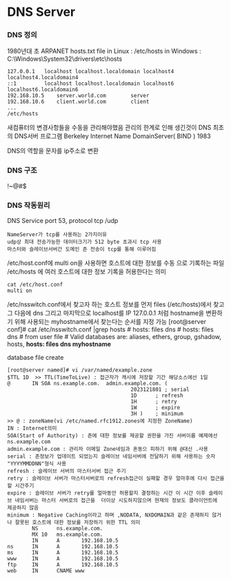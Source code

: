 
# DNS Server


### DNS 정의
1980년대 초 ARPANET hosts.txt file
in Linux : /etc/hosts
in Windows : C:\Windows\System32\drivers\etc\hosts

	127.0.0.1   localhost localhost.localdomain localhost4 			localhost4.localdomain4
	::1         localhost localhost.localdomain localhost6 localhost6.localdomain6
	192.168.10.5    server.world.com        server
	192.168.10.6    client.world.com        client
	...
	/etc/hosts

새컴퓨터의 변경사항들을 수동을 관리해야했음 관리의 한계로 인해 생긴것이 DNS
최초의 DNS서버 프로그램 Berkeley Internet Name DomainServer( BIND ) 1983

DNS의 역할을 문자를 ip주소로 변환

### DNS 구조
!~@#$

### DNS 작동원리
DNS Service port 53, protocol tcp /udp 

	NameServer가 tcp를 사용하는 2가지이유
	udp상 최대 전송가능한 데이터크기가 512 byte 초과시 tcp 사용
	마스터와 슬레이브서버간 도메인 존 전송이 tcp를 통해 이루어짐
	
/etc/host.conf에 multi on을 사용하면 호스트에 대한 정보를 수동 으로 기록하는 파일 /etc/hosts 에 여러 호스트에 대한 정보 기록을 허용한다는 의미

	cat /etc/host.conf
	multi on

/etc/nsswitch.conf에서 찾고자 하는 호스트 정보를 먼저 files (/etc/hosts)에서 찾고 그 다음에 dns 그리고 마지막으로 localhost를 IP 127.0.0.1 처럼 hostname을 변환하기 위해 사용되는 myhostname에서 찾는다는 순서를 지정 가능
	[root@server conf]# cat /etc/nsswitch.conf |grep hosts
	#     hosts: files dns
	#     hosts: files dns  # from user file
	# Valid databases are: aliases, ethers, group, gshadow, hosts,
	**hosts:      files dns myhostname**
	
database file create

	[root@server named]# vi /var/named/example.zone
	$TTL 1D  >> TTL(TimeToLive) : 접근자가 캐시에 저장할 기간 해당소스에선 1일
	@       IN SOA ns.example.com.  admin.example.com. (
											2023121801 ; serial
											1D      ; refresh
											1H      ; retry
											1W      ; expire
											3H )    ; minimum
	>> @ : zoneName(vi /etc/named.rfc1912.zones에 지정한 ZoneName)
	IN : Internet의미
	SOA(Start of Authority) : 존에 대한 정보를 제공할 권한을 가진 서버이름 예제에선 ns.example.com
	admin.example.com : 관리자 이메일 Zone네임과 혼동으 피하기 위해 @대신 .사용 
	serial : 존정보가 업데이트 되었는지 슬레이브 네임서버에 전달하기 위해 사용하는 숫자 "YYYYMMDDNN"형식 사용
	refresh : 슬레이브 서버의 마스터서버 접근 주기
	retry : 슬레이브 서버가 마스터서버로의 refresh접근이 실패할 경우 얼마후에 다시 접근을 할 시간주기
	expire : 슬레이브 서버가 retry를 얼마동안 허용할지 결정하는 시간 이 시간 이후 슬레이브 네임서버는 마스터 서버로의 접근을  더이상 시도하지않으며 현재의 정보도 클라이언트에 제공하지 않음
	minimum : Negative Caching이라고 하며 ,NODATA, NXDOMAIN과 같은 존재하지 않거나 잘못된 호스트에 대한 정보를 저장하기 위한 TTL 의미
			NS      ns.example.com.
			MX 10   ms.example.com.
			IN      A       192.168.10.5
	ns      IN      A       192.168.10.5
	ms      IN      A       192.168.10.5
	www     IN      A       192.168.10.5
	ftp     IN      A       192.168.10.5
	web     IN      CNAME www
<!--stackedit_data:
eyJoaXN0b3J5IjpbLTcwNjgyNjM1LDY3Nzg3MDc5MCw2NjE2Mz
Y5NzcsMTYyODc2MzM0MywtMTExNTA0MTUwMywtNDI5MzU5MDU0
XX0=
-->